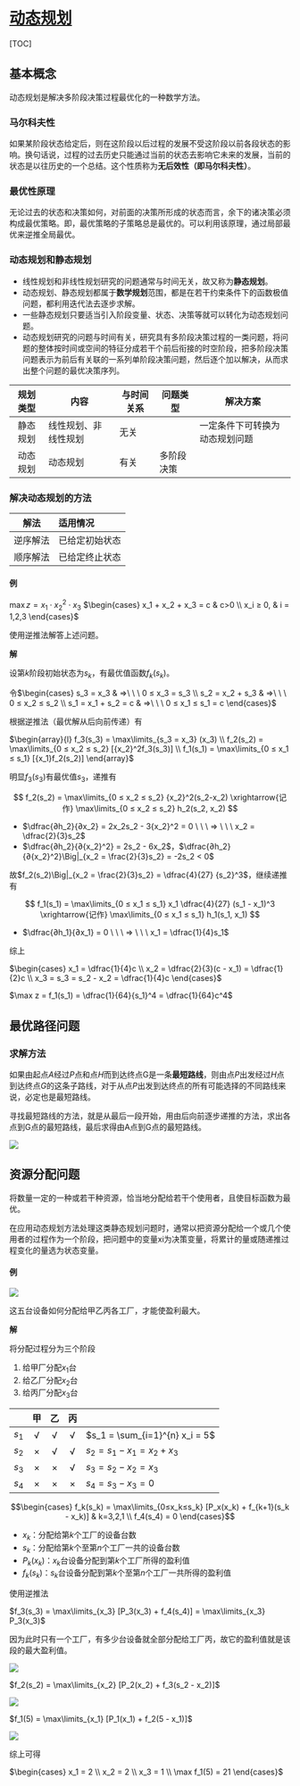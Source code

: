 <link rel='stylesheet' href='../../style/index.css'>
<script src='../../style/index.js'></script>

# [动态规划](./index.html)

[TOC]

## 基本概念 

动态规划是解决多阶段决策过程最优化的一种数学方法。

### 马尔科夫性

如果某阶段状态给定后，则在这阶段以后过程的发展不受这阶段以前各段状态的影响。换句话说，过程的过去历史只能通过当前的状态去影响它未来的发展，当前的状态是以往历史的一个总结。这个性质称为**无后效性（即马尔科夫性）**。

### 最优性原理

无论过去的状态和决策如何，对前面的决策所形成的状态而言，余下的诸决策必须构成最优策略。即，最优策略的子策略总是最优的。可以利用该原理，通过局部最优来逆推全局最优。

### 动态规划和静态规划

- 线性规划和非线性规划研究的问题通常与时间无关，故又称为**静态规划**。
- 动态规划、静态规划都属于**数学规划**范围，都是在若干约束条件下的函数极值问题，都利用迭代法去逐步求解。
- 一些静态规划只要适当引入阶段变量、状态、决策等就可以转化为动态规划问题。
- 动态规划研究的问题与时间有关，研究具有多阶段决策过程的一类问题，将问题的整体按时间或空间的特征分成若干个前后衔接的时空阶段，把多阶段决策问题表示为前后有关联的一系列单阶段决策问题，然后逐个加以解决，从而求出整个问题的最优决策序列。

| 规划类型 | 内容 | 与时间关系 | 问题类型 | 解决方案
| :-: | - | - | - | - |
| 静态规划 | 线性规划、非线性规划 | 无关 |  | 一定条件下可转换为动态规划问题
| 动态规划 | 动态规划 | 有关 | 多阶段决策 | 

### 解决动态规划的方法

| 解法 | 适用情况 |
| :-: | :- |
| 逆序解法 | 已给定初始状态
| 顺序解法 | 已给定终止状态

#### 例

$\max z = x_1 ⋅ {x_2}^2 ⋅ x_3$
$\begin{cases}
    x_1 + x_2 + x_3 = c & c>0
\\  x_i ≥ 0, & i = 1,2,3
\end{cases}$

使用逆推法解答上述问题。

**解**

设第$k$阶段初始状态为$s_k$，有最优值函数$f_k(s_k)$。

令$\begin{cases}
    s_3 = x_3           & ⇒\ \ \ 0 ≤ x_3 = s_3
\\  s_2 = x_2 + s_3     & ⇒\ \ \ 0 ≤ x_2 ≤ s_2
\\  s_1 = x_1 + s_2 = c & ⇒\ \ \ 0 ≤ x_1 ≤ s_1 = c
\end{cases}$

根据逆推法（最优解从后向前传递）有

$\begin{array}{l}
    f_3(s_3) = \max\limits_{s_3 = x_3}      (x_3)
\\  f_2(s_2) = \max\limits_{0 ≤ x_2 ≤ s_2}  [{x_2}^2f_3(s_3)]
\\  f_1(s_1) = \max\limits_{0 ≤ x_1 ≤ s_1}    [{x_1}f_2(s_2)]
\end{array}$

明显$f_3(s_3)$有最优值$s_3$，递推有

$$
    f_2(s_2) = \max\limits_{0 ≤ x_2 ≤ s_2} {x_2}^2(s_2-x_2)
    \xrightarrow{记作} \max\limits_{0 ≤ x_2 ≤ s_2} h_2(s_2, x_2)
$$

- $\dfrac{∂h_2}{∂x_2} = 2x_2s_2 - 3{x_2}^2 = 0 \ \ \ ⇒ \ \ \ x_2 = \dfrac{2}{3}s_2$
- $\dfrac{∂h_2}{∂{x_2}^2} = 2s_2 - 6x_2$，$\dfrac{∂h_2}{∂{x_2}^2}\Big|_{x_2 = \frac{2}{3}s_2} = -2s_2 < 0$

故$f_2(s_2)\Big|_{x_2 = \frac{2}{3}s_2} = \dfrac{4}{27} {s_2}^3$，继续递推有

$$
    f_1(s_1) = \max\limits_{0 ≤ x_1 ≤ s_1} x_1 \dfrac{4}{27} (s_1 - x_1)^3
    \xrightarrow{记作}  \max\limits_{0 ≤ x_1 ≤ s_1} h_1(s_1, x_1)
$$

- $\dfrac{∂h_1}{∂x_1} = 0 \ \ \ ⇒ \ \ \ x_1 = \dfrac{1}{4}s_1$

综上

$\begin{cases}
    x_1 = \dfrac{1}{4}c
\\  x_2 = \dfrac{2}{3}(c - x_1) = \dfrac{1}{2}c
\\  x_3 = s_3 = s_2 - x_2 = \dfrac{1}{4}c
\end{cases}$

$\max z = f_1(s_1) = \dfrac{1}{64}{s_1}^4 = \dfrac{1}{64}c^4$

## 最优路径问题

### 求解方法

如果由起点$A$经过$P$点和点$H$而到达终点G是一条**最短路线**，则由点$P$出发经过$H$点到达终点$G$的这条子路线，对于从点$P$出发到达终点的所有可能选择的不同路线来说，必定也是最短路线。

寻找最短路线的方法，就是从最后一段开始，用由后向前逐步递推的方法，求出各点到G点的最短路线，最后求得由A点到G点的最短路线。

![](./images/path.png)

## 资源分配问题

将数量一定的一种或若干种资源，恰当地分配给若干个使用者，且使目标函数为最优。

在应用动态规划方法处理这类静态规划问题时，通常以把资源分配给一个或几个使用者的过程作为一个阶段，把问题中的变量xi为决策变量，将累计的量或随递推过程变化的量选为状态变量。

#### 例

![](./images/eg_res.png)

这五台设备如何分配给甲乙丙各工厂，才能使盈利最大。 

**解**

将分配过程分为三个阶段

1. 给甲厂分配$x_1$台
2. 给乙厂分配$x_2$台
3. 给丙厂分配$x_3$台

|| 甲 | 乙 | 丙 | &nbsp;
|:-:|:-:|:-:|:-:|:-|
| $s_1$ | √ | √ | √ | $s_1 = \sum_{i=1}^{n} x_i = 5$
| $s_2$ | × | √ | √ | $s_2 = s_1 - x_1 = x_2 + x_3$
| $s_3$ | × | × | √ | $s_3 = s_2 - x_2 = x_3$
| $s_4$ | × | × | × | $s_4 = s_3 - x_3 = 0$

$$\begin{cases}
    f_k(s_k) = \max\limits_{0≤x_k≤s_k} [P_x(x_k) + f_{k+1}(s_k - x_k)] & k=3,2,1
\\  f_4(s_4) = 0
\end{cases}$$

- $x_k$：分配给第$k$个工厂的设备台数
- $s_k$：分配给第$k$个至第$n$个工厂一共的设备台数
- $P_k(x_k)$：$x_k$台设备分配到第$k$个工厂所得的盈利值
- $f_k(s_k)$：$s_k$台设备分配到第$k$个至第$n$个工厂一共所得的盈利值

使用逆推法

$f_3(s_3) = \max\limits_{x_3} [P_3(x_3) + f_4(s_4)] = \max\limits_{x_3} P_3(x_3)$

因为此时只有一个工厂，有多少台设备就全部分配给工厂丙，故它的盈利值就是该段的最大盈利值。

![](./images/eg_res_3.png)

$f_2(s_2) = \max\limits_{x_2} [P_2(x_2) + f_3(s_2 - x_2)]$

![](./images/eg_res_2.png)

$f_1(5) = \max\limits_{x_1} [P_1(x_1) + f_2(5 - x_1)]$

![](./images/eg_res_1.png)

综上可得

$\begin{cases}
    x_1 = 2
\\  x_2 = 2
\\  x_3 = 1
\\  \max f_1(5) = 21
\end{cases}$